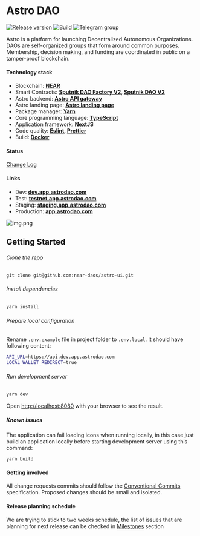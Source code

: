 # Astro DAO

[![Release version](https://img.shields.io/github/v/release/near-daos/astro-ui)](https://github.com/near-daos/astro-ui/releases/)
[![Build](https://github.com/near-daos/astro-ui/actions/workflows/build-deploy.yaml/badge.svg)](https://github.com/near-daos/astro-ui/actions/workflows/build-deploy.yaml)
[![Telegram group](https://img.shields.io/badge/-Telegram%20group-blue)](https://t.me/astro_near)

Astro is a platform for launching Decentralized Autonomous Organizations. DAOs are self-organized groups that form around common purposes. Membership, decision making, and funding are coordinated in public on a tamper-proof blockchain.

#### Technology stack

- Blockchain: **[NEAR](https://near.org/)**
- Smart Contracts: **[Sputnik DAO Factory V2](https://github.com/near-daos/sputnik-dao-contract/tree/main/sputnikdao-factory2), [Sputnik DAO V2](https://github.com/near-daos/sputnik-dao-contract/tree/main/sputnikdao2)**
- Astro backend: **[Astro API gateway](https://github.com/near-daos/astro-api-gateway)**
- Astro landing page: **[Astro landing page](https://github.com/near-daos/astro-ui-landing)**
- Package manager: **[Yarn](https://yarnpkg.com/)**
- Core programming language: **[TypeScript](https://www.typescriptlang.org/)**
- Application framework: **[NextJS](https://nextjs.org/)**
- Code quality: **[Eslint](https://eslint.org/), [Prettier](https://prettier.io/)**
- Build: **[Docker](https://www.docker.com/)**

#### Status

[Change Log](https://github.com/near-daos/astro-ui/releases/latest)

#### Links

- Dev: **[dev.app.astrodao.com](https://dev.app.astrodao.com/all/daos)**
- Test: **[testnet.app.astrodao.com](https://testnet.app.astrodao.com/all/daos)**
- Staging: **[staging.app.astrodao.com](https://staging.app.astrodao.com/all/daos)**
- Production: **[app.astrodao.com](https://app.astrodao.com/all/daos)**

![img.png](img.png)

## Getting Started

###### Clone the repo

```
git clone git@github.com:near-daos/astro-ui.git
```

###### Install dependencies

```bash
yarn install
```

###### Prepare local configuration

Rename `.env.example` file in project folder to `.env.local`. It should have following content:

```bash
API_URL=https://api.dev.app.astrodao.com
LOCAL_WALLET_REDIRECT=true
```

###### Run development server

```bash
yarn dev
```

Open [http://localhost:8080](http://localhost:8080) with your browser to see the result.

##### Known issues

The application can fail loading icons when running locally, in this case just build an application locally before starting development server using this command:

```
yarn build
```

#### Getting involved

All change requests commits should follow the [Conventional Commits](https://www.conventionalcommits.org/en/v1.0.0/) specification.
Proposed changes should be small and isolated.

#### Release planning schedule

We are trying to stick to two weeks schedule, the list of issues that are planning for next release can be checked in [Milestones](https://github.com/near-daos/astro-ui/milestones) section
